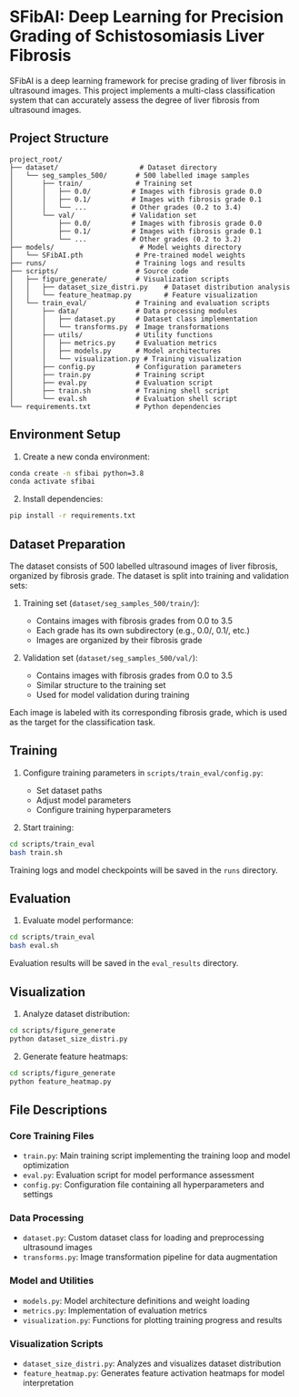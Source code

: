 # SFibAI: Deep Learning for Precision Grading of Schistosomiasis Liver Fibrosis

SFibAI is a deep learning framework for precise grading of liver fibrosis in ultrasound images. This project implements a multi-class classification system that can accurately assess the degree of liver fibrosis from ultrasound images.

## Project Structure

```
project_root/
├── dataset/                    # Dataset directory
│   └── seg_samples_500/       # 500 labelled image samples
│       ├── train/             # Training set
│       │   ├── 0.0/          # Images with fibrosis grade 0.0
│       │   ├── 0.1/          # Images with fibrosis grade 0.1
│       │   └── ...           # Other grades (0.2 to 3.4)
│       └── val/              # Validation set
│           ├── 0.0/          # Images with fibrosis grade 0.0
│           ├── 0.1/          # Images with fibrosis grade 0.1
│           └── ...           # Other grades (0.2 to 3.2)
├── models/                     # Model weights directory
│   └── SFibAI.pth             # Pre-trained model weights
├── runs/                      # Training logs and results
├── scripts/                   # Source code
│   ├── figure_generate/       # Visualization scripts
│   │   ├── dataset_size_distri.py    # Dataset distribution analysis
│   │   └── feature_heatmap.py        # Feature visualization
│   └── train_eval/            # Training and evaluation scripts
│       ├── data/              # Data processing modules
│       │   ├── dataset.py     # Dataset class implementation
│       │   └── transforms.py  # Image transformations
│       ├── utils/             # Utility functions
│       │   ├── metrics.py     # Evaluation metrics
│       │   ├── models.py      # Model architectures
│       │   └── visualization.py # Training visualization
│       ├── config.py          # Configuration parameters
│       ├── train.py           # Training script
│       ├── eval.py            # Evaluation script
│       ├── train.sh           # Training shell script
│       └── eval.sh            # Evaluation shell script
└── requirements.txt           # Python dependencies
```

## Environment Setup

1. Create a new conda environment:

```bash
conda create -n sfibai python=3.8
conda activate sfibai
```

2. Install dependencies:

```bash
pip install -r requirements.txt
```

## Dataset Preparation

The dataset consists of 500 labelled ultrasound images of liver fibrosis, organized by fibrosis grade. The dataset is split into training and validation sets:

1. Training set (`dataset/seg_samples_500/train/`):
   - Contains images with fibrosis grades from 0.0 to 3.5
   - Each grade has its own subdirectory (e.g., 0.0/, 0.1/, etc.)
   - Images are organized by their fibrosis grade

2. Validation set (`dataset/seg_samples_500/val/`):
   - Contains images with fibrosis grades from 0.0 to 3.5
   - Similar structure to the training set
   - Used for model validation during training

Each image is labeled with its corresponding fibrosis grade, which is used as the target for the classification task.

## Training

1. Configure training parameters in `scripts/train_eval/config.py`:

   - Set dataset paths
   - Adjust model parameters
   - Configure training hyperparameters
2. Start training:

```bash
cd scripts/train_eval
bash train.sh
```

Training logs and model checkpoints will be saved in the `runs` directory.

## Evaluation

1. Evaluate model performance:

```bash
cd scripts/train_eval
bash eval.sh
```

Evaluation results will be saved in the `eval_results` directory.

## Visualization

1. Analyze dataset distribution:

```bash
cd scripts/figure_generate
python dataset_size_distri.py
```

2. Generate feature heatmaps:

```bash
cd scripts/figure_generate
python feature_heatmap.py
```

## File Descriptions

### Core Training Files

- `train.py`: Main training script implementing the training loop and model optimization
- `eval.py`: Evaluation script for model performance assessment
- `config.py`: Configuration file containing all hyperparameters and settings

### Data Processing

- `dataset.py`: Custom dataset class for loading and preprocessing ultrasound images
- `transforms.py`: Image transformation pipeline for data augmentation

### Model and Utilities

- `models.py`: Model architecture definitions and weight loading
- `metrics.py`: Implementation of evaluation metrics
- `visualization.py`: Functions for plotting training progress and results

### Visualization Scripts

- `dataset_size_distri.py`: Analyzes and visualizes dataset distribution
- `feature_heatmap.py`: Generates feature activation heatmaps for model interpretation
